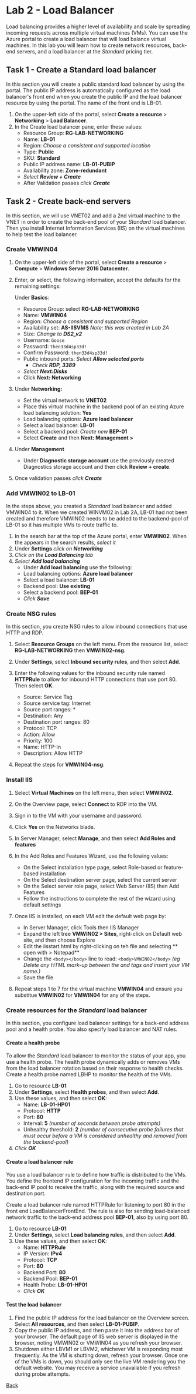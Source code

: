 # Lab 2 - Load Balancer
Load balancing provides a higher level of availability and scale by spreading incoming requests across multiple virtual machines (VMs). You can use the Azure portal to create a load balancer that will load balance virtual machines. In this lab you will learn how to create network resources, back-end servers, and a load balancer at the *Standard* pricing tier.

## Task 1 -  Create a Standard load balancer
In this section you will create a public standard load balancer by using the portal. The public IP address is automatically configured as the load balancer's front end when you create the public IP and the load balancer resource by using the portal. The name of the front end is LB-01.
1.	On the upper-left side of the portal, select **Create a resource** > **Networking** > **Load Balancer**.
2.	In the Create load balancer pane, enter these values:
    - Resource Group: **RG-LAB-NETWORKING**
    - Name: **LB-01**
    - Region: *Choose a consistent and supported location*
    - Type: **Public** 
    - SKU: **Standard**
    - Public IP address name: **LB-01-PUBIP** 
    - Availability zone: **Zone-redundant**
    - *Select **Review + Create***
    - After Validation passes *click **Create***

## Task 2 - Create back-end servers
In this section, we will use VNET02 and add a 2nd virtual machine to the VNET in order to create the back-end pool of your *Standard* load balancer. Then you install Internet Information Services (IIS) on the virtual machines to help test the load balancer.


### Create VMWIN04
1.	On the upper-left side of the portal, select **Create a resource** > **Compute** > **Windows Server 2016 Datacenter**.
2.	Enter, or select, the following information, accept the defaults for the remaining settings:


    Under **Basics**:
    - Resource Group: select **RG-LAB-NETWORKING**
    - Name: **VMWIN04**
    - Region: *Choose a consistent and supported Region*
    - Availability set: **AS-IISVMS** *Note: this was created in Lab 2A*
    - Size: *Change to **DS2_v2***
    - Username: `Goose`
    - Password: `then33d4sp33d!`
    - Confirm Password: `then33d4sp33d!`
    - Public inbound ports: *Select **Allow selected ports***  
      - *Check **RDP, 3389***
    - *Select **Next:Disks***
    - Click **Next: Networking**

3. Under **Networking:**
   - Set the virtual network to **VNET02**
   - Place this virtual machine in the backend pool of an existing Azure load balancing solution: **Yes**
   - Load balancing options: **Azure load balancer**
   - Select a load balancer: **LB-01**
   - Select a backend pool: *Create new* **BEP-01**
   - Select **Create** and then **Next: Management >**

4. Under **Management** 
   - Under **Diagnostic storage account** use the previously created Diagnostics storage account and then click  **Review + create**.
5. Once validation passes *click **Create***



### Add VMWIN02 to LB-01
In the steps above, you created a *Standard* load balancer and added VMWIN04 to it.  When we created WINVM02 in Lab 2A, LB-01 had not been created and therefore VMWIN02 needs to be added to the backend-pool of LB-01 so it has multiple VMs to route traffic to.
1. In the search bar at the top of the Azure portal, enter **VMWIN02**. When the appears in the search results, *select it*
2. Under **Settings** *click on **Networking***
3. *Click on the **Load Balancing** tab*
4. *Select **Add load balancing***
   - Under **Add load balancing** use the following:
   - Load balancing options: **Azure load balancer**
   - Select a load balancer: **LB-01**
   - Backend pool: **Use existing**
   - Select a backend pool: **BEP-01**
   - *Click **Save***
 
### Create NSG rules
In this section, you create NSG rules to allow inbound connections that use HTTP and RDP.
1.	Select **Resource Groups** on the left menu. From the resource list, select **RG-LAB-NETWORKING** then **VMWIN02-nsg**.
2.	Under **Settings**, select **Inbound security rules**, and then select **Add**.
3.	Enter the following values for the inbound security rule named **HTTPRule** to allow for inbound HTTP connections that use port 80. Then select **OK**.
    * Source: Service Tag
    * Source service tag: Internet
    * Source port ranges: *
    * Destination: Any
    * Destination port ranges: 80
    * Protocol: TCP
    * Action: Allow 
    * Priority: 100
    * Name: HTTP-In
    * Description: Allow HTTP
 
4.	Repeat the steps for **VMWIN04-nsg**.

### Install IIS
1.	Select **Virtual Machines** on the left menu, then select **VMWIN02**. 
2.	On the Overview page, select **Connect** to RDP into the VM.
3.	Sign in to the VM with your username and password.
4.	Click **Yes** on the Networks blade.
5.	In Server Manager, select **Manage**, and then select **Add Roles and features** 
6.  In the Add Roles and Features Wizard, use the following values:
    - On the Select installation type page, select Role-based or feature-based installation
    - On the Select destination server page, select the current server
    - On the Select server role page, select Web Server (IIS) then Add Features
    - Follow the instructions to complete the rest of the wizard using default settings
 
7. Once IIS is installed, on each VM edit the default web page by:
   - In Server Manager, click Tools then IIS Manager
   - Expand the left tree **VMWIN02 > Sites**, right-click on Default web site, and then choose Explore
   - Edit the iisstart.html by right-clicking on teh file and selecting ** open with > Notepad**
   - Change the `<body></body>` line to read: `<body>VMWIN02</body>`  *(eg Delete any HTML mark-up between the <body> and </body> tags and insert your VM name.)*
   - Save the file
8. Repeat steps 1 to 7 for the virtual machine **VMWIN04** and ensure you substitue **VMWIN02** for **VMWIN04** for any of the steps.

### Create resources for the *Standard* load balancer
In this section, you configure load balancer settings for a back-end address pool and a health probe. You also specify load balancer and NAT rules.

#### Create a health probe
To allow the *Standard* load balancer to monitor the status of your app, you use a health probe. The health probe dynamically adds or removes VMs from the load balancer rotation based on their response to health checks. Create a health probe named LBHP to monitor the health of the VMs.
1. Go to resource **LB-01**	
2. Under **Settings**, select **Health probes**, and then select **Add**.
3. Use these values, and then select **OK**:
   - Name: **LB-01-HP01** 
   - Protocol: **HTTP**
   - Port: **80** 
   - Interval: **5** *(number of seconds between probe attempts)*
   - Unhealthy threshold: **2** *(number of consecutive probe failures that must occur before a VM is considered unhealthy and removed from the backend-pool)*
4. *Click **OK***
 
#### Create a load balancer rule
You use a load balancer rule to define how traffic is distributed to the VMs. You define the frontend IP configuration for the incoming traffic and the back-end IP pool to receive the traffic, along with the required source and destination port.

Create a load balancer rule named HTTPRule for listening to port 80 in the front end LoadBalancerFrontEnd. The rule is also for sending load-balanced network traffic to the back-end address pool **BEP-01**, also by using port 80.
1. Go to resource **LB-01**
2. Under **Settings**, select **Load balancing rules**, and then select **Add**.
3. Use these values, and then select **OK**:
   - Name: **HTTPRule** 
   - IP Version: **IPv4**
   - Protocol: **TCP** 
   - Port: **80** 
   - Backend Port: **80**
   - Backend Pool: **BEP-01** 
   - Health Probe: **LB-01-HP01**
   - *Click **OK***

#### Test the load balancer
1.	Find the public IP address for the load balancer on the Overview screen. Select **All resources**, and then select **LB-01-PUBIP**.
2.	Copy the public IP address, and then paste it into the address bar of your browser. The default page of IIS web server is displayed in the browser, noting VMWIN02 or VMWIN04 as you refresh your browser.
3.	Shutdown either LBVM1 or LBVM2, whichever VM is responding most frequently.  As the VM is shutting down, refresh your browser.  Once one of the VMs is down, you should only see the live VM rendering you the default website.  You may receive a service unavailable if you refresh during probe attempts. 


[Back](index.md)